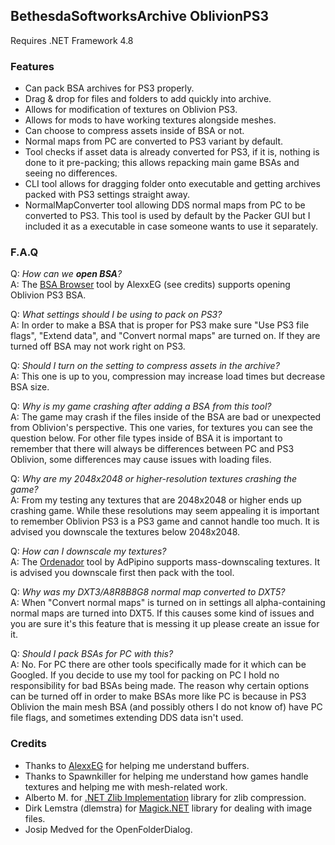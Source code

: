 ## BethesdaSoftworksArchive OblivionPS3
Requires .NET Framework 4.8

### Features
 - Can pack BSA archives for PS3 properly.
 - Drag & drop for files and folders to add quickly into archive.
 - Allows for modification of textures on Oblivion PS3.
 - Allows for mods to have working textures alongside meshes.
 - Can choose to compress assets inside of BSA or not.
 - Normal maps from PC are converted to PS3 variant by default.
 - Tool checks if asset data is already converted for PS3, if it is, nothing is done to it pre-packing; this allows repacking main game BSAs and seeing no differences.
 - CLI tool allows for dragging folder onto executable and getting archives packed with PS3 settings straight away.
 - NormalMapConverter tool allowing DDS normal maps from PC to be converted to PS3. This tool is used by default by the Packer GUI but I included it as a executable in case someone wants to use it separately.

### F.A.Q

Q: _How can we **open BSA**?_  
A: The [BSA Browser](https://www.github.com/AlexxEG/BSA_Browser) tool by AlexxEG (see credits) supports opening Oblivion PS3 BSA.  

Q: _What settings should I be using to pack on PS3?_  
A: In order to make a BSA that is proper for PS3 make sure "Use PS3 file flags", "Extend data", and "Convert normal maps" are turned on. If they are turned off BSA may not work right on PS3.

Q: _Should I turn on the setting to compress assets in the archive?_  
A: This one is up to you, compression may increase load times but decrease BSA size.

Q: _Why is my game crashing after adding a BSA from this tool?_  
A: The game may crash if the files inside of the BSA are bad or unexpected from Oblivion's perspective. This one varies, for textures you can see the question below. For other file types inside of BSA it is important to remember that there will always be differences between PC and PS3 Oblivion, some differences may cause issues with loading files.

Q: _Why are my 2048x2048 or higher-resolution textures crashing the game?_  
A: From my testing any textures that are 2048x2048 or higher ends up crashing game. While these resolutions may seem appealing it is important to remember Oblivion PS3 is a PS3 game and cannot handle too much. It is advised you downscale the textures below 2048x2048.

Q: _How can I downscale my textures?_  
A: The [Ordenador](https://www.nexusmods.com/skyrim/mods/12801) tool by AdPipino supports mass-downscaling textures. It is advised you downscale first then pack with the tool.

Q: _Why was my DXT3/A8R8B8G8 normal map converted to DXT5?_  
A: When "Convert normal maps" is turned on in settings all alpha-containing normal maps are turned into DXT5. If this causes some kind of issues and you are sure it's this feature that is messing it up please create an issue for it.

Q: _Should I pack BSAs for PC with this?_  
A: No. For PC there are other tools specifically made for it which can be Googled. If you decide to use my tool for packing on PC I hold no responsibility for bad BSAs being made. The reason why certain options can be turned off in order to make BSAs more like PC is because in PS3 Oblivion the main mesh BSA (and possibly others I do not know of) have PC file flags, and sometimes extending DDS data isn't used.

### Credits
 - Thanks to [AlexxEG](https://www.github.com/AlexxEG) for helping me understand buffers.
 - Thanks to Spawnkiller for helping me understand how games handle textures and helping me with mesh-related work.
 - Alberto M. for [.NET Zlib Implementation](https://www.codeproject.com/Tips/830793/NET-ZLib-Implementation) library for zlib compression.
 - Dirk Lemstra (dlemstra) for [Magick.NET](https://www.github.com/dlemstra/Magick.NET) library for dealing with image files.
 - Josip Medved for the OpenFolderDialog.
